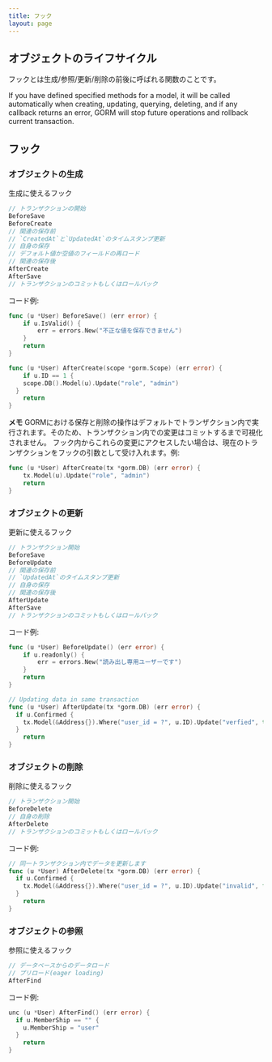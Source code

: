 ```yaml
---
title: フック
layout: page
---
```


## オブジェクトのライフサイクル

フックとは生成/参照/更新/削除の前後に呼ばれる関数のことです。

If you have defined specified methods for a model, it will be called automatically when creating, updating, querying, deleting, and if any callback returns an error, GORM will stop future operations and rollback current transaction.

## フック

### オブジェクトの生成

生成に使えるフック

```go
// トランザクションの開始
BeforeSave
BeforeCreate
// 関連の保存前
// `CreatedAt`と`UpdatedAt`のタイムスタンプ更新
// 自身の保存
// デフォルト値か空値のフィールドの再ロード
// 関連の保存後
AfterCreate
AfterSave
// トランザクションのコミットもしくはロールバック
```

コード例:

```go
func (u *User) BeforeSave() (err error) {
    if u.IsValid() {
        err = errors.New("不正な値を保存できません")
    }
    return
}

func (u *User) AfterCreate(scope *gorm.Scope) (err error) {
    if u.ID == 1 {
    scope.DB().Model(u).Update("role", "admin")
  }
    return
}
```

**メモ** GORMにおける保存と削除の操作はデフォルトでトランザクション内で実行されます。そのため、トランザクション内での変更はコミットするまで可視化されません。 フック内からこれらの変更にアクセスしたい場合は、現在のトランザクションをフックの引数として受け入れます。例:

```go
func (u *User) AfterCreate(tx *gorm.DB) (err error) {
    tx.Model(u).Update("role", "admin")
    return
}
```

### オブジェクトの更新

更新に使えるフック

```go
// トランザクション開始
BeforeSave
BeforeUpdate
// 関連の保存前
// `UpdatedAt`のタイムスタンプ更新
// 自身の保存
// 関連の保存後
AfterUpdate
AfterSave
// トランザクションのコミットもしくはロールバック
```

コード例:

```go
func (u *User) BeforeUpdate() (err error) {
    if u.readonly() {
        err = errors.New("読み出し専用ユーザーです")
    }
    return
}

// Updating data in same transaction
func (u *User) AfterUpdate(tx *gorm.DB) (err error) {
  if u.Confirmed {
    tx.Model(&Address{}).Where("user_id = ?", u.ID).Update("verfied", true)
  }
    return
}
```

### オブジェクトの削除

削除に使えるフック

```go
// トランザクション開始
BeforeDelete
// 自身の削除
AfterDelete
// トランザクションのコミットもしくはロールバック
```

コード例:

```go
// 同一トランザクション内でデータを更新します
func (u *User) AfterDelete(tx *gorm.DB) (err error) {
  if u.Confirmed {
    tx.Model(&Address{}).Where("user_id = ?", u.ID).Update("invalid", false)
  }
    return
}
```

### オブジェクトの参照

参照に使えるフック

```go
// データベースからのデータロード
// プリロード(eager loading)
AfterFind
```

コード例:

```go
unc (u *User) AfterFind() (err error) {
  if u.MemberShip == "" {
    u.MemberShip = "user"
  }
    return
}
```
